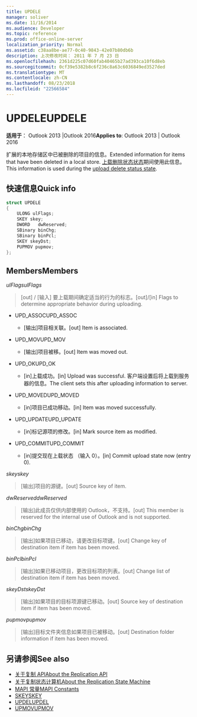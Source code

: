 ```yaml
---
title: UPDELE
manager: soliver
ms.date: 11/16/2014
ms.audience: Developer
ms.topic: reference
ms.prod: office-online-server
localization_priority: Normal
ms.assetid: c38aa8be-ae77-0c40-9843-42e07b80db6b
description: 上次修改时间： 2011 年 7 月 23 日
ms.openlocfilehash: 2361d225c07d60fab40465b27ad393ca10f6d8eb
ms.sourcegitcommit: 0cf39e5382b8c6f236c8a63c6036849ed3527ded
ms.translationtype: MT
ms.contentlocale: zh-CN
ms.lasthandoff: 08/23/2018
ms.locfileid: "22566584"
---
```

# <a name="updele"></a><span data-ttu-id="2bc36-103">UPDELE</span><span class="sxs-lookup"><span data-stu-id="2bc36-103">UPDELE</span></span>

<span data-ttu-id="2bc36-104">**适用于**： Outlook 2013 |Outlook 2016</span><span class="sxs-lookup"><span data-stu-id="2bc36-104">**Applies to**: Outlook 2013 | Outlook 2016</span></span> 
  
<span data-ttu-id="2bc36-105">扩展的本地存储区中已被删除的项目的信息。</span><span class="sxs-lookup"><span data-stu-id="2bc36-105">Extended information for items that have been deleted in a local store.</span></span> <span data-ttu-id="2bc36-106">[上载删除状态状态](upload-delete-status-state.md)期间使用此信息。</span><span class="sxs-lookup"><span data-stu-id="2bc36-106">This information is used during the [upload delete status state](upload-delete-status-state.md).</span></span>
  
## <a name="quick-info"></a><span data-ttu-id="2bc36-107">快速信息</span><span class="sxs-lookup"><span data-stu-id="2bc36-107">Quick info</span></span>

```cpp
struct UPDELE 
{ 
    ULONG ulFlags; 
    SKEY skey; 
    DWORD   dwReserved; 
    SBinary binChg; 
    SBinary binPcl; 
    SKEY skeyDst; 
    PUPMOV pupmov; 
};
```

## <a name="members"></a><span data-ttu-id="2bc36-108">Members</span><span class="sxs-lookup"><span data-stu-id="2bc36-108">Members</span></span>

<span data-ttu-id="2bc36-109">_ulFlags_</span><span class="sxs-lookup"><span data-stu-id="2bc36-109">_ulFlags_</span></span>
  
> <span data-ttu-id="2bc36-110">[out] / [输入] 要上载期间确定适当的行为的标志。</span><span class="sxs-lookup"><span data-stu-id="2bc36-110">[out]/[in] Flags to determine appropriate behavior during uploading.</span></span>
    
  - <span data-ttu-id="2bc36-111">UPD_ASSOC</span><span class="sxs-lookup"><span data-stu-id="2bc36-111">UPD_ASSOC</span></span>
    
    - <span data-ttu-id="2bc36-112">[输出]项目相关联。</span><span class="sxs-lookup"><span data-stu-id="2bc36-112">[out] Item is associated.</span></span>
    
  - <span data-ttu-id="2bc36-113">UPD_MOV</span><span class="sxs-lookup"><span data-stu-id="2bc36-113">UPD_MOV</span></span>
    
    - <span data-ttu-id="2bc36-114">[输出]项目被移。</span><span class="sxs-lookup"><span data-stu-id="2bc36-114">[out] Item was moved out.</span></span>
    
  - <span data-ttu-id="2bc36-115">UPD_OK</span><span class="sxs-lookup"><span data-stu-id="2bc36-115">UPD_OK</span></span> 
    
    - <span data-ttu-id="2bc36-116">[in]上载成功。</span><span class="sxs-lookup"><span data-stu-id="2bc36-116">[in] Upload was successful.</span></span> <span data-ttu-id="2bc36-117">客户端设置后将上载到服务器的信息。</span><span class="sxs-lookup"><span data-stu-id="2bc36-117">The client sets this after uploading information to server.</span></span>
    
  - <span data-ttu-id="2bc36-118">UPD_MOVED</span><span class="sxs-lookup"><span data-stu-id="2bc36-118">UPD_MOVED</span></span>
    
    - <span data-ttu-id="2bc36-119">[in]项目已成功移动。</span><span class="sxs-lookup"><span data-stu-id="2bc36-119">[in] Item was moved successfully.</span></span>
    
  - <span data-ttu-id="2bc36-120">UPD_UPDATE</span><span class="sxs-lookup"><span data-stu-id="2bc36-120">UPD_UPDATE</span></span>
    
    - <span data-ttu-id="2bc36-121">[in]标记源项的修改。</span><span class="sxs-lookup"><span data-stu-id="2bc36-121">[in] Mark source item as modified.</span></span>
    
  - <span data-ttu-id="2bc36-122">UPD_COMMIT</span><span class="sxs-lookup"><span data-stu-id="2bc36-122">UPD_COMMIT</span></span>
    
    - <span data-ttu-id="2bc36-123">[in]提交现在上载状态 （输入 0）。</span><span class="sxs-lookup"><span data-stu-id="2bc36-123">[in] Commit upload state now (entry 0).</span></span>
    
<span data-ttu-id="2bc36-124">_skey_</span><span class="sxs-lookup"><span data-stu-id="2bc36-124">_skey_</span></span>
  
> <span data-ttu-id="2bc36-125">[输出]项目的源键。</span><span class="sxs-lookup"><span data-stu-id="2bc36-125">[out] Source key of item.</span></span>
    
<span data-ttu-id="2bc36-126">_dwReserved_</span><span class="sxs-lookup"><span data-stu-id="2bc36-126">_dwReserved_</span></span>
  
> <span data-ttu-id="2bc36-127">[输出]此成员仅供内部使用的 Outlook，不支持。</span><span class="sxs-lookup"><span data-stu-id="2bc36-127">[out] This member is reserved for the internal use of Outlook and is not supported.</span></span>
    
<span data-ttu-id="2bc36-128">_binChg_</span><span class="sxs-lookup"><span data-stu-id="2bc36-128">_binChg_</span></span>
  
> <span data-ttu-id="2bc36-129">[输出]如果项目已移动，请更改目标项键。</span><span class="sxs-lookup"><span data-stu-id="2bc36-129">[out] Change key of destination item if item has been moved.</span></span>
    
<span data-ttu-id="2bc36-130">_binPcl_</span><span class="sxs-lookup"><span data-stu-id="2bc36-130">_binPcl_</span></span>
  
> <span data-ttu-id="2bc36-131">[输出]如果已移动项目，更改目标项的列表。</span><span class="sxs-lookup"><span data-stu-id="2bc36-131">[out] Change list of destination item if item has been moved.</span></span>
    
<span data-ttu-id="2bc36-132">_skeyDst_</span><span class="sxs-lookup"><span data-stu-id="2bc36-132">_skeyDst_</span></span>
  
> <span data-ttu-id="2bc36-133">[输出]如果项目的目标项源键已移动。</span><span class="sxs-lookup"><span data-stu-id="2bc36-133">[out] Source key of destination item if item has been moved.</span></span>
    
<span data-ttu-id="2bc36-134">_pupmov_</span><span class="sxs-lookup"><span data-stu-id="2bc36-134">_pupmov_</span></span>
  
> <span data-ttu-id="2bc36-135">[输出]目标文件夹信息如果项目已被移动。</span><span class="sxs-lookup"><span data-stu-id="2bc36-135">[out] Destination folder information if item has been moved.</span></span>
    
## <a name="see-also"></a><span data-ttu-id="2bc36-136">另请参阅</span><span class="sxs-lookup"><span data-stu-id="2bc36-136">See also</span></span>

- [<span data-ttu-id="2bc36-137">关于复制 API</span><span class="sxs-lookup"><span data-stu-id="2bc36-137">About the Replication API</span></span>](about-the-replication-api.md) 
- [<span data-ttu-id="2bc36-138">关于复制状态计算机</span><span class="sxs-lookup"><span data-stu-id="2bc36-138">About the Replication State Machine</span></span>](about-the-replication-state-machine.md)
- [<span data-ttu-id="2bc36-139">MAPI 常量</span><span class="sxs-lookup"><span data-stu-id="2bc36-139">MAPI Constants</span></span>](mapi-constants.md)
- [<span data-ttu-id="2bc36-140">SKEY</span><span class="sxs-lookup"><span data-stu-id="2bc36-140">SKEY</span></span>](skey.md)
- [<span data-ttu-id="2bc36-141">UPDEL</span><span class="sxs-lookup"><span data-stu-id="2bc36-141">UPDEL</span></span>](updel.md)
- [<span data-ttu-id="2bc36-142">UPMOV</span><span class="sxs-lookup"><span data-stu-id="2bc36-142">UPMOV</span></span>](upmov.md)

